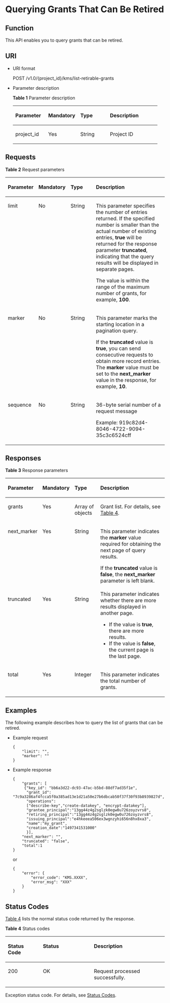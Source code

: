 # Querying Grants That Can Be Retired<a name="kms_02_0032"></a>

## Function<a name="en-us_topic_0112992293_s1731a14fb0144c79bf0fa90c694f34f7"></a>

This API enables you to query grants that can be retired.

## URI<a name="en-us_topic_0112992293_se70c3e5518a04f60b06032524dddfef4"></a>

-   URI format

    POST /v1.0/\{project\_id\}/kms/list-retirable-grants

-   Parameter description

    **Table  1**  Parameter description

    <a name="en-us_topic_0112992293_t982da1e0196d4ec1a28d1fbff2cc8191"></a>
    <table><thead align="left"><tr id="en-us_topic_0112992293_r6e963322c1e740d181726d2f0e91df5a"><th class="cellrowborder" valign="top" width="22.74%" id="mcps1.2.5.1.1"><p id="en-us_topic_0112992293_a3b5bbe5a7f644fd3a74cecbfb3f7ed60"><a name="en-us_topic_0112992293_a3b5bbe5a7f644fd3a74cecbfb3f7ed60"></a><a name="en-us_topic_0112992293_a3b5bbe5a7f644fd3a74cecbfb3f7ed60"></a><strong id="en-us_topic_0112992293_b842352706193829"><a name="en-us_topic_0112992293_b842352706193829"></a><a name="en-us_topic_0112992293_b842352706193829"></a>Parameter</strong></p>
    </th>
    <th class="cellrowborder" valign="top" width="22.18%" id="mcps1.2.5.1.2"><p id="en-us_topic_0112992293_ad98d2f62bd064b4e96ea922645197c24"><a name="en-us_topic_0112992293_ad98d2f62bd064b4e96ea922645197c24"></a><a name="en-us_topic_0112992293_ad98d2f62bd064b4e96ea922645197c24"></a><strong id="en-us_topic_0112992293_b842352706193832"><a name="en-us_topic_0112992293_b842352706193832"></a><a name="en-us_topic_0112992293_b842352706193832"></a>Mandatory</strong></p>
    </th>
    <th class="cellrowborder" valign="top" width="20.49%" id="mcps1.2.5.1.3"><p id="en-us_topic_0112992293_a3becf0b3aec9468984c2efc8d5abbea5"><a name="en-us_topic_0112992293_a3becf0b3aec9468984c2efc8d5abbea5"></a><a name="en-us_topic_0112992293_a3becf0b3aec9468984c2efc8d5abbea5"></a>Type</p>
    </th>
    <th class="cellrowborder" valign="top" width="34.589999999999996%" id="mcps1.2.5.1.4"><p id="en-us_topic_0112992293_a6bb6f1fe56a2454982832e8d56d354d8"><a name="en-us_topic_0112992293_a6bb6f1fe56a2454982832e8d56d354d8"></a><a name="en-us_topic_0112992293_a6bb6f1fe56a2454982832e8d56d354d8"></a>Description</p>
    </th>
    </tr>
    </thead>
    <tbody><tr id="en-us_topic_0112992293_r69bf37b65d3f446eab7b3f4d1b2fcec0"><td class="cellrowborder" valign="top" width="22.74%" headers="mcps1.2.5.1.1 "><p id="en-us_topic_0112992293_ae42d73592f58424ea93a11e52d2478dd"><a name="en-us_topic_0112992293_ae42d73592f58424ea93a11e52d2478dd"></a><a name="en-us_topic_0112992293_ae42d73592f58424ea93a11e52d2478dd"></a>project_id</p>
    </td>
    <td class="cellrowborder" valign="top" width="22.18%" headers="mcps1.2.5.1.2 "><p id="en-us_topic_0112992293_a56440c0f0ae34ba3b8033d1247673984"><a name="en-us_topic_0112992293_a56440c0f0ae34ba3b8033d1247673984"></a><a name="en-us_topic_0112992293_a56440c0f0ae34ba3b8033d1247673984"></a>Yes</p>
    </td>
    <td class="cellrowborder" valign="top" width="20.49%" headers="mcps1.2.5.1.3 "><p id="en-us_topic_0112992293_p4386100291125"><a name="en-us_topic_0112992293_p4386100291125"></a><a name="en-us_topic_0112992293_p4386100291125"></a>String</p>
    </td>
    <td class="cellrowborder" valign="top" width="34.589999999999996%" headers="mcps1.2.5.1.4 "><p id="en-us_topic_0112992293_a1314869d2dc147b38461e037d622f7b4"><a name="en-us_topic_0112992293_a1314869d2dc147b38461e037d622f7b4"></a><a name="en-us_topic_0112992293_a1314869d2dc147b38461e037d622f7b4"></a>Project ID</p>
    </td>
    </tr>
    </tbody>
    </table>


## Requests<a name="en-us_topic_0112992293_seb7b7901701247fab30a59b76f1c7f93"></a>

**Table  2**  Request parameters

<a name="en-us_topic_0112992293_table46221022101230"></a>
<table><thead align="left"><tr id="en-us_topic_0112992293_row9315574101230"><th class="cellrowborder" valign="top" width="17%" id="mcps1.2.5.1.1"><p id="en-us_topic_0112992293_p16364058101230"><a name="en-us_topic_0112992293_p16364058101230"></a><a name="en-us_topic_0112992293_p16364058101230"></a><strong id="en-us_topic_0112992293_b673430343"><a name="en-us_topic_0112992293_b673430343"></a><a name="en-us_topic_0112992293_b673430343"></a>Parameter</strong></p>
</th>
<th class="cellrowborder" valign="top" width="16%" id="mcps1.2.5.1.2"><p id="en-us_topic_0112992293_p57514295101230"><a name="en-us_topic_0112992293_p57514295101230"></a><a name="en-us_topic_0112992293_p57514295101230"></a><strong id="en-us_topic_0112992293_b842352706193857"><a name="en-us_topic_0112992293_b842352706193857"></a><a name="en-us_topic_0112992293_b842352706193857"></a>Mandatory</strong></p>
</th>
<th class="cellrowborder" valign="top" width="17%" id="mcps1.2.5.1.3"><p id="en-us_topic_0112992293_p50420322101230"><a name="en-us_topic_0112992293_p50420322101230"></a><a name="en-us_topic_0112992293_p50420322101230"></a><strong id="en-us_topic_0112992293_b842352706193855"><a name="en-us_topic_0112992293_b842352706193855"></a><a name="en-us_topic_0112992293_b842352706193855"></a>Type</strong></p>
</th>
<th class="cellrowborder" valign="top" width="50%" id="mcps1.2.5.1.4"><p id="en-us_topic_0112992293_p28146304101230"><a name="en-us_topic_0112992293_p28146304101230"></a><a name="en-us_topic_0112992293_p28146304101230"></a>Description</p>
</th>
</tr>
</thead>
<tbody><tr id="en-us_topic_0112992293_row2638193101722"><td class="cellrowborder" valign="top" width="17%" headers="mcps1.2.5.1.1 "><p id="en-us_topic_0112992293_p5119285016439"><a name="en-us_topic_0112992293_p5119285016439"></a><a name="en-us_topic_0112992293_p5119285016439"></a>limit</p>
</td>
<td class="cellrowborder" valign="top" width="16%" headers="mcps1.2.5.1.2 "><p id="en-us_topic_0112992293_p6353760916439"><a name="en-us_topic_0112992293_p6353760916439"></a><a name="en-us_topic_0112992293_p6353760916439"></a>No</p>
</td>
<td class="cellrowborder" valign="top" width="17%" headers="mcps1.2.5.1.3 "><p id="en-us_topic_0112992293_p0691401259"><a name="en-us_topic_0112992293_p0691401259"></a><a name="en-us_topic_0112992293_p0691401259"></a>String</p>
</td>
<td class="cellrowborder" valign="top" width="50%" headers="mcps1.2.5.1.4 "><p id="en-us_topic_0112992293_p187030631183"><a name="en-us_topic_0112992293_p187030631183"></a><a name="en-us_topic_0112992293_p187030631183"></a>This parameter specifies the number of entries returned. If the specified number is smaller than the actual number of existing entries, <span class="parmvalue" id="en-us_topic_0112992293_parmvalue555125744154359"><a name="en-us_topic_0112992293_parmvalue555125744154359"></a><a name="en-us_topic_0112992293_parmvalue555125744154359"></a><b>true</b></span> will be returned for the response parameter <span class="parmname" id="en-us_topic_0112992293_parmname769647905154346"><a name="en-us_topic_0112992293_parmname769647905154346"></a><a name="en-us_topic_0112992293_parmname769647905154346"></a><b>truncated</b></span>, indicating that the query results will be displayed in separate pages.</p>
<p id="en-us_topic_0112992293_p4627274216439"><a name="en-us_topic_0112992293_p4627274216439"></a><a name="en-us_topic_0112992293_p4627274216439"></a>The value is within the range of the maximum number of grants, for example, <span class="parmvalue" id="en-us_topic_0112992293_parmvalue581493328154547"><a name="en-us_topic_0112992293_parmvalue581493328154547"></a><a name="en-us_topic_0112992293_parmvalue581493328154547"></a><b>100</b></span>.</p>
</td>
</tr>
<tr id="en-us_topic_0112992293_row35142504101726"><td class="cellrowborder" valign="top" width="17%" headers="mcps1.2.5.1.1 "><p id="en-us_topic_0112992293_p2967402816439"><a name="en-us_topic_0112992293_p2967402816439"></a><a name="en-us_topic_0112992293_p2967402816439"></a>marker</p>
</td>
<td class="cellrowborder" valign="top" width="16%" headers="mcps1.2.5.1.2 "><p id="en-us_topic_0112992293_p848971516439"><a name="en-us_topic_0112992293_p848971516439"></a><a name="en-us_topic_0112992293_p848971516439"></a>No</p>
</td>
<td class="cellrowborder" valign="top" width="17%" headers="mcps1.2.5.1.3 "><p id="en-us_topic_0112992293_p1110110421756"><a name="en-us_topic_0112992293_p1110110421756"></a><a name="en-us_topic_0112992293_p1110110421756"></a>String</p>
</td>
<td class="cellrowborder" valign="top" width="50%" headers="mcps1.2.5.1.4 "><p id="en-us_topic_0112992293_p1313368711816"><a name="en-us_topic_0112992293_p1313368711816"></a><a name="en-us_topic_0112992293_p1313368711816"></a>This parameter marks the starting location in a pagination query.</p>
<p id="en-us_topic_0112992293_p1657829916439"><a name="en-us_topic_0112992293_p1657829916439"></a><a name="en-us_topic_0112992293_p1657829916439"></a>If the <span class="parmname" id="en-us_topic_0112992293_parmname769647905155414"><a name="en-us_topic_0112992293_parmname769647905155414"></a><a name="en-us_topic_0112992293_parmname769647905155414"></a><b>truncated</b></span> value is <span class="parmvalue" id="en-us_topic_0112992293_parmvalue555125744155422"><a name="en-us_topic_0112992293_parmvalue555125744155422"></a><a name="en-us_topic_0112992293_parmvalue555125744155422"></a><b>true</b></span>, you can send consecutive requests to obtain more record entries. The <span class="parmname" id="en-us_topic_0112992293_parmname769647905155539"><a name="en-us_topic_0112992293_parmname769647905155539"></a><a name="en-us_topic_0112992293_parmname769647905155539"></a><b>marker</b></span> value must be set to the <span class="parmname" id="en-us_topic_0112992293_parmname769647905155552"><a name="en-us_topic_0112992293_parmname769647905155552"></a><a name="en-us_topic_0112992293_parmname769647905155552"></a><b>next_marker</b></span> value in the response, for example, <strong id="en-us_topic_0112992293_b7956061174331"><a name="en-us_topic_0112992293_b7956061174331"></a><a name="en-us_topic_0112992293_b7956061174331"></a>10</strong>.</p>
</td>
</tr>
<tr id="en-us_topic_0112992293_row59920057164255"><td class="cellrowborder" valign="top" width="17%" headers="mcps1.2.5.1.1 "><p id="en-us_topic_0112992293_p5386140416439"><a name="en-us_topic_0112992293_p5386140416439"></a><a name="en-us_topic_0112992293_p5386140416439"></a>sequence</p>
</td>
<td class="cellrowborder" valign="top" width="16%" headers="mcps1.2.5.1.2 "><p id="en-us_topic_0112992293_p5650607916439"><a name="en-us_topic_0112992293_p5650607916439"></a><a name="en-us_topic_0112992293_p5650607916439"></a>No</p>
</td>
<td class="cellrowborder" valign="top" width="17%" headers="mcps1.2.5.1.3 "><p id="en-us_topic_0112992293_p213117445516"><a name="en-us_topic_0112992293_p213117445516"></a><a name="en-us_topic_0112992293_p213117445516"></a>String</p>
</td>
<td class="cellrowborder" valign="top" width="50%" headers="mcps1.2.5.1.4 "><p id="en-us_topic_0112992293_p1358971416439"><a name="en-us_topic_0112992293_p1358971416439"></a><a name="en-us_topic_0112992293_p1358971416439"></a>36-byte serial number of a request message</p>
<p id="en-us_topic_0112992293_p5519856416439"><a name="en-us_topic_0112992293_p5519856416439"></a><a name="en-us_topic_0112992293_p5519856416439"></a>Example: 919c82d4-8046-4722-9094-35c3c6524cff</p>
</td>
</tr>
</tbody>
</table>

## Responses<a name="en-us_topic_0112992293_sfadd53a5f4714e8f87811818d62d0296"></a>

**Table  3**  Response parameters

<a name="en-us_topic_0112992293_t98d238e10953421e84a073707024c329"></a>
<table><thead align="left"><tr id="en-us_topic_0112992293_r144a2c52c5054c6d9243eb2ef3875a21"><th class="cellrowborder" valign="top" width="17%" id="mcps1.2.5.1.1"><p id="en-us_topic_0112992293_p13230838154934"><a name="en-us_topic_0112992293_p13230838154934"></a><a name="en-us_topic_0112992293_p13230838154934"></a><strong id="en-us_topic_0112992293_b1065095169"><a name="en-us_topic_0112992293_b1065095169"></a><a name="en-us_topic_0112992293_b1065095169"></a>Parameter</strong></p>
</th>
<th class="cellrowborder" valign="top" width="16%" id="mcps1.2.5.1.2"><p id="en-us_topic_0112992293_p65064970154934"><a name="en-us_topic_0112992293_p65064970154934"></a><a name="en-us_topic_0112992293_p65064970154934"></a><strong id="en-us_topic_0112992293_b1114472755"><a name="en-us_topic_0112992293_b1114472755"></a><a name="en-us_topic_0112992293_b1114472755"></a>Mandatory</strong></p>
</th>
<th class="cellrowborder" valign="top" width="17%" id="mcps1.2.5.1.3"><p id="en-us_topic_0112992293_p35771181154934"><a name="en-us_topic_0112992293_p35771181154934"></a><a name="en-us_topic_0112992293_p35771181154934"></a>Type</p>
</th>
<th class="cellrowborder" valign="top" width="50%" id="mcps1.2.5.1.4"><p id="en-us_topic_0112992293_p11784586154934"><a name="en-us_topic_0112992293_p11784586154934"></a><a name="en-us_topic_0112992293_p11784586154934"></a>Description</p>
</th>
</tr>
</thead>
<tbody><tr id="en-us_topic_0112992293_r3c4af7b36e9240d197ab56255e37b83c"><td class="cellrowborder" valign="top" width="17%" headers="mcps1.2.5.1.1 "><p id="en-us_topic_0112992293_p54751797164430"><a name="en-us_topic_0112992293_p54751797164430"></a><a name="en-us_topic_0112992293_p54751797164430"></a>grants</p>
</td>
<td class="cellrowborder" valign="top" width="16%" headers="mcps1.2.5.1.2 "><p id="en-us_topic_0112992293_p63244409104212"><a name="en-us_topic_0112992293_p63244409104212"></a><a name="en-us_topic_0112992293_p63244409104212"></a>Yes</p>
</td>
<td class="cellrowborder" valign="top" width="17%" headers="mcps1.2.5.1.3 "><p id="en-us_topic_0112992293_p18681346567"><a name="en-us_topic_0112992293_p18681346567"></a><a name="en-us_topic_0112992293_p18681346567"></a>Array of objects</p>
</td>
<td class="cellrowborder" valign="top" width="50%" headers="mcps1.2.5.1.4 "><p id="en-us_topic_0112992293_p22523510104212"><a name="en-us_topic_0112992293_p22523510104212"></a><a name="en-us_topic_0112992293_p22523510104212"></a>Grant list. For details, see <a href="querying-grants-on-a-cmk.md#en-us_topic_0112992310_table17099798154440">Table 4</a>.</p>
</td>
</tr>
<tr id="en-us_topic_0112992293_row1195616116587"><td class="cellrowborder" valign="top" width="17%" headers="mcps1.2.5.1.1 "><p id="en-us_topic_0112992293_p5734209165853"><a name="en-us_topic_0112992293_p5734209165853"></a><a name="en-us_topic_0112992293_p5734209165853"></a>next_marker</p>
</td>
<td class="cellrowborder" valign="top" width="16%" headers="mcps1.2.5.1.2 "><p id="en-us_topic_0112992293_p41184394165853"><a name="en-us_topic_0112992293_p41184394165853"></a><a name="en-us_topic_0112992293_p41184394165853"></a>Yes</p>
</td>
<td class="cellrowborder" valign="top" width="17%" headers="mcps1.2.5.1.3 "><p id="en-us_topic_0112992293_p750913471517"><a name="en-us_topic_0112992293_p750913471517"></a><a name="en-us_topic_0112992293_p750913471517"></a>String</p>
</td>
<td class="cellrowborder" valign="top" width="50%" headers="mcps1.2.5.1.4 "><p id="en-us_topic_0112992293_p40375092113058"><a name="en-us_topic_0112992293_p40375092113058"></a><a name="en-us_topic_0112992293_p40375092113058"></a>This parameter indicates the <span class="parmname" id="en-us_topic_0112992293_parmname76964790515596"><a name="en-us_topic_0112992293_parmname76964790515596"></a><a name="en-us_topic_0112992293_parmname76964790515596"></a><b>marker</b></span> value required for obtaining the next page of query results.</p>
<p id="en-us_topic_0112992293_p47601640165853"><a name="en-us_topic_0112992293_p47601640165853"></a><a name="en-us_topic_0112992293_p47601640165853"></a>If the <span class="parmname" id="en-us_topic_0112992293_parmname769647905155931"><a name="en-us_topic_0112992293_parmname769647905155931"></a><a name="en-us_topic_0112992293_parmname769647905155931"></a><b>truncated</b></span> value is <span class="parmvalue" id="en-us_topic_0112992293_parmvalue555125744155940"><a name="en-us_topic_0112992293_parmvalue555125744155940"></a><a name="en-us_topic_0112992293_parmvalue555125744155940"></a><b>false</b></span>, the <span class="parmname" id="en-us_topic_0112992293_parmname76964790516018"><a name="en-us_topic_0112992293_parmname76964790516018"></a><a name="en-us_topic_0112992293_parmname76964790516018"></a><b>next_marker</b></span> parameter is left blank.</p>
</td>
</tr>
<tr id="en-us_topic_0112992293_row63650114165815"><td class="cellrowborder" valign="top" width="17%" headers="mcps1.2.5.1.1 "><p id="en-us_topic_0112992293_p6312998165853"><a name="en-us_topic_0112992293_p6312998165853"></a><a name="en-us_topic_0112992293_p6312998165853"></a>truncated</p>
</td>
<td class="cellrowborder" valign="top" width="16%" headers="mcps1.2.5.1.2 "><p id="en-us_topic_0112992293_p13415518165853"><a name="en-us_topic_0112992293_p13415518165853"></a><a name="en-us_topic_0112992293_p13415518165853"></a>Yes</p>
</td>
<td class="cellrowborder" valign="top" width="17%" headers="mcps1.2.5.1.3 "><p id="en-us_topic_0112992293_p26461450057"><a name="en-us_topic_0112992293_p26461450057"></a><a name="en-us_topic_0112992293_p26461450057"></a>String</p>
</td>
<td class="cellrowborder" valign="top" width="50%" headers="mcps1.2.5.1.4 "><div class="p" id="en-us_topic_0112992293_p12915177165853"><a name="en-us_topic_0112992293_p12915177165853"></a><a name="en-us_topic_0112992293_p12915177165853"></a>This parameter indicates whether there are more results displayed in another page.<a name="en-us_topic_0112992293_ul49127730165853"></a><a name="en-us_topic_0112992293_ul49127730165853"></a><ul id="en-us_topic_0112992293_ul49127730165853"><li>If the value is <span class="parmvalue" id="en-us_topic_0112992293_parmvalue5551257441629"><a name="en-us_topic_0112992293_parmvalue5551257441629"></a><a name="en-us_topic_0112992293_parmvalue5551257441629"></a><b>true</b></span>, there are more results.</li><li>If the value is <span class="parmvalue" id="en-us_topic_0112992293_parmvalue30958336113051"><a name="en-us_topic_0112992293_parmvalue30958336113051"></a><a name="en-us_topic_0112992293_parmvalue30958336113051"></a><b>false</b></span>, the current page is the last page.</li></ul>
</div>
</td>
</tr>
<tr id="en-us_topic_0112992293_row41123860163925"><td class="cellrowborder" valign="top" width="17%" headers="mcps1.2.5.1.1 "><p id="en-us_topic_0112992293_p37562908163928"><a name="en-us_topic_0112992293_p37562908163928"></a><a name="en-us_topic_0112992293_p37562908163928"></a>total</p>
</td>
<td class="cellrowborder" valign="top" width="16%" headers="mcps1.2.5.1.2 "><p id="en-us_topic_0112992293_p26496943163928"><a name="en-us_topic_0112992293_p26496943163928"></a><a name="en-us_topic_0112992293_p26496943163928"></a>Yes</p>
</td>
<td class="cellrowborder" valign="top" width="17%" headers="mcps1.2.5.1.3 "><p id="en-us_topic_0112992293_p22696744163928"><a name="en-us_topic_0112992293_p22696744163928"></a><a name="en-us_topic_0112992293_p22696744163928"></a>Integer</p>
</td>
<td class="cellrowborder" valign="top" width="50%" headers="mcps1.2.5.1.4 "><p id="en-us_topic_0112992293_p65877659163928"><a name="en-us_topic_0112992293_p65877659163928"></a><a name="en-us_topic_0112992293_p65877659163928"></a>This parameter indicates the total number of grants.</p>
</td>
</tr>
</tbody>
</table>

## Examples<a name="en-us_topic_0112992293_section122445141020"></a>

The following example describes how to query the list of grants that can be retired.

-   Example request

    ```
    {
        "limit": "",
        "marker": ""
    }
    ```

-   Example response

    ```
    {
        "grants": [
         {"key_id": "bb6a3d22-dc93-47ac-b5bd-88df7ad35f1e",
          "grant_id": "7c9a3286af4fcca5f0a385ad13e1d21a50e27b6dbcab50f37f30f93b8939827d",
          "operations": 
          ["describe-key","create-datakey", "encrypt-datakey"],
          "grantee_principal":"13gg44z4g2sglzk0egw0u726zoyzvrs8",
          "retiring_principal":"13gg44z4g2sglzk0egw0u726zoyzvrs8",
          "issuing_principal":"e4hkeeea506ex3wgnzyhi656n8hx8xa3",
          "name":"my_grant",
          "creation_date":"1497341531000"
          }],
        "next_marker": "",
        "truncated": "false",
        "total":1
    }
    ```

    or

    ```
    {
        "error": {
            "error_code": "KMS.XXXX",
            "error_msg": "XXX"
        }
    }
    ```


## Status Codes<a name="en-us_topic_0112992293_section3454223421"></a>

[Table 4](#en-us_topic_0112992293_en-us_topic_0112992294_en-us_topic_0079615001_table20596071)  lists the normal status code returned by the response.

**Table  4**  Status codes

<a name="en-us_topic_0112992293_en-us_topic_0112992294_en-us_topic_0079615001_table20596071"></a>
<table><thead align="left"><tr id="en-us_topic_0112992293_en-us_topic_0112992294_en-us_topic_0079615001_row9746163"><th class="cellrowborder" valign="top" width="22%" id="mcps1.2.4.1.1"><p id="en-us_topic_0112992293_en-us_topic_0112992294_p57545694203043"><a name="en-us_topic_0112992293_en-us_topic_0112992294_p57545694203043"></a><a name="en-us_topic_0112992293_en-us_topic_0112992294_p57545694203043"></a>Status Code</p>
</th>
<th class="cellrowborder" valign="top" width="32%" id="mcps1.2.4.1.2"><p id="en-us_topic_0112992293_en-us_topic_0112992294_p4531342288"><a name="en-us_topic_0112992293_en-us_topic_0112992294_p4531342288"></a><a name="en-us_topic_0112992293_en-us_topic_0112992294_p4531342288"></a>Status</p>
</th>
<th class="cellrowborder" valign="top" width="46%" id="mcps1.2.4.1.3"><p id="en-us_topic_0112992293_en-us_topic_0112992294_p30689603203043"><a name="en-us_topic_0112992293_en-us_topic_0112992294_p30689603203043"></a><a name="en-us_topic_0112992293_en-us_topic_0112992294_p30689603203043"></a>Description</p>
</th>
</tr>
</thead>
<tbody><tr id="en-us_topic_0112992293_en-us_topic_0112992294_en-us_topic_0079615001_row48621261"><td class="cellrowborder" valign="top" width="22%" headers="mcps1.2.4.1.1 "><p id="en-us_topic_0112992293_en-us_topic_0112992294_en-us_topic_0079615001_p46008046"><a name="en-us_topic_0112992293_en-us_topic_0112992294_en-us_topic_0079615001_p46008046"></a><a name="en-us_topic_0112992293_en-us_topic_0112992294_en-us_topic_0079615001_p46008046"></a>200</p>
</td>
<td class="cellrowborder" valign="top" width="32%" headers="mcps1.2.4.1.2 "><p id="en-us_topic_0112992293_en-us_topic_0112992294_p7538425819"><a name="en-us_topic_0112992293_en-us_topic_0112992294_p7538425819"></a><a name="en-us_topic_0112992293_en-us_topic_0112992294_p7538425819"></a>OK</p>
</td>
<td class="cellrowborder" valign="top" width="46%" headers="mcps1.2.4.1.3 "><p id="en-us_topic_0112992293_en-us_topic_0112992294_p1885682315512"><a name="en-us_topic_0112992293_en-us_topic_0112992294_p1885682315512"></a><a name="en-us_topic_0112992293_en-us_topic_0112992294_p1885682315512"></a>Request processed successfully.</p>
</td>
</tr>
</tbody>
</table>

Exception status code. For details, see  [Status Codes](status-codes.md#kms_02_0301).

